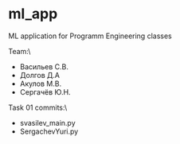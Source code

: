 # ml_app
ML application for Programm Engineering classes

Team:\
- Васильев С.В.
- Долгов Д.А
- Акулов М.В.
- Сергачёв Ю.Н.

Task 01 commits:\
 - svasilev_main.py
 - SergachevYuri.py